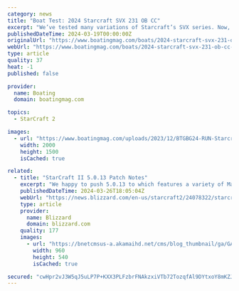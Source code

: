 ```yaml
---
category: news
title: "Boat Test: 2024 Starcraft SVX 231 OB CC"
excerpt: "We’ve tested many variations of Starcraft’s SVX series. Now, the SVX’s stable, reverse-chine hull and deep cockpit adds a family-friendly center-console to its fleet. Our SVX 231 OB CC handled chop and wakes, while offering angling amenities—such ..."
publishedDateTime: 2024-03-19T00:00:00Z
originalUrl: "https://www.boatingmag.com/boats/2024-starcraft-svx-231-ob-cc-boat-test/"
webUrl: "https://www.boatingmag.com/boats/2024-starcraft-svx-231-ob-cc-boat-test/"
type: article
quality: 37
heat: -1
published: false

provider:
  name: Boating
  domain: boatingmag.com

topics:
  - StarCraft 2

images:
  - url: "https://www.boatingmag.com/uploads/2023/12/BTGBG24-RUN-Starcraft-SVX-231-OB-CC-02.jpg"
    width: 2000
    height: 1500
    isCached: true

related:
  - title: "StarCraft II 5.0.13 Patch Notes"
    excerpt: "We happy to push 5.0.13 to which features a variety of Map Pool Updates and Balance."
    publishedDateTime: 2024-03-26T18:05:04Z
    webUrl: "https://news.blizzard.com/en-us/starcraft2/24078322/starcraft-ii-5-0-13-patch-notes"
    type: article
    provider:
      name: Blizzard
      domain: blizzard.com
    quality: 177
    images:
      - url: "https://bnetcmsus-a.akamaihd.net/cms/blog_thumbnail/ga/GAJZKEC09RPX1554829654442.jpg"
        width: 960
        height: 540
        isCached: true

secured: "cwHpr2vJ3W5qJ5uLP7P+KXX3PLFzbrFNAkzxiVTb72TozqfAl9DYtxoY8mKZJ+QWb91NZBEY6nkz6H0AaF9iTe1HWtiubd3UA/Q7E4qdV33XyxPEcOL+PDppAcoVe2Yc+IgUXbJb4KOEhiQssXaWcps85wLuxDgokZTGUAsUJksm/Hg06Ec4upzwtKkqi4lz2j/A0+PyGAqskJvBxgMqdJmDIIVeWKM32+kGuYwGgKsoY1foUAvPNCZUDdieWd7yLiqXPh6pECN3sHr8C9wRJWmCDOOXJJPyOuMCX2vvAMS8PPzwHambIElXY5N4cmHsBXLgudLC7i4BjqOKUMvZKoOnb/aSAfXYC0H/xTge/g0=;TrxQ6aoMxWliDDcpyBH7TQ=="
---
```


